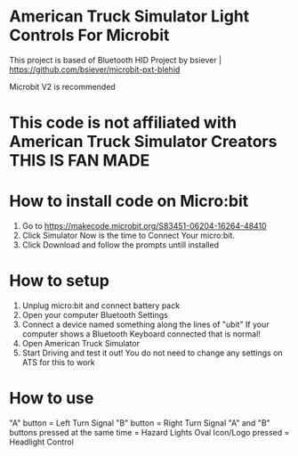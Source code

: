 # American Truck Simulator Light Controls For Microbit
  This project is based of Bluetooth HID Project by bsiever | https://github.com/bsiever/microbit-pxt-blehid

Microbit V2 is recommended 

# This code is not affiliated with American Truck Simulator Creators THIS IS FAN MADE

# How to install code on Micro:bit
 1. Go to https://makecode.microbit.org/S83451-06204-16264-48410
 2. Click Simulator
    Now is the time to Connect Your micro:bit.
 3. Click Download and follow the prompts untill installed

# How to setup
 1. Unplug micro:bit and connect battery pack
 2. Open your computer Bluetooth Settings
 3. Connect a device named something along the lines of "ubit"
    If your computer shows a Bluetooth Keyboard connected that is normal!
 4. Open American Truck Simulator
 5. Start Driving and test it out!
    You do not need to change any settings on ATS for this to work

# How to use
 "A" button = Left Turn Signal
 "B" button = Right Turn Signal
 "A" and "B" buttons pressed at the same time = Hazard Lights
 Oval Icon/Logo pressed = Headlight Control
